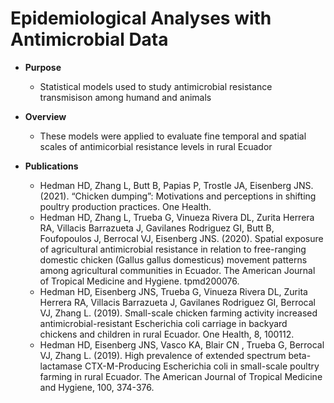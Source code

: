 # Epidemiological Analyses with Antimicrobial Data

* **Purpose** 
  - Statistical models used to study antimicrobial resistance transmisison among humand and animals
 
* **Overview** 
  - These models were applied to evaluate fine temporal and spatial scales of antimicorbial resistance levels in rural Ecuador

* **Publications**
  - Hedman HD, Zhang L, Butt B, Papias P, Trostle JA, Eisenberg JNS. (2021). “Chicken dumping”: Motivations and perceptions in shifting poultry production practices. One Health.
  - Hedman HD, Zhang L, Trueba G, Vinueza Rivera DL, Zurita Herrera RA, Villacis Barrazueta J, Gavilanes Rodriguez GI, Butt B, Foufopoulos J, Berrocal VJ, Eisenberg JNS. (2020). Spatial exposure of agricultural antimicrobial resistance in relation to free-ranging domestic chicken      (Gallus gallus domesticus) movement patterns among agricultural communities in Ecuador. The American Journal of Tropical Medicine and Hygiene. tpmd200076.
  - Hedman HD, Eisenberg JNS, Trueba G, Vinueza Rivera DL, Zurita Herrera RA, Villacis Barrazueta J, Gavilanes Rodriguez GI, Berrocal VJ, Zhang L. (2019). Small-scale chicken farming activity increased antimicrobial-resistant Escherichia coli carriage in backyard chickens and          children in rural Ecuador. One Health, 8, 100112.
  - Hedman HD, Eisenberg JNS, Vasco KA, Blair CN , Trueba G, Berrocal VJ, Zhang L. (2019). High prevalence of extended spectrum beta-lactamase CTX-M-Producing Escherichia coli in small-scale poultry farming in rural Ecuador. The American Journal of Tropical Medicine and Hygiene,         100, 374-376.


